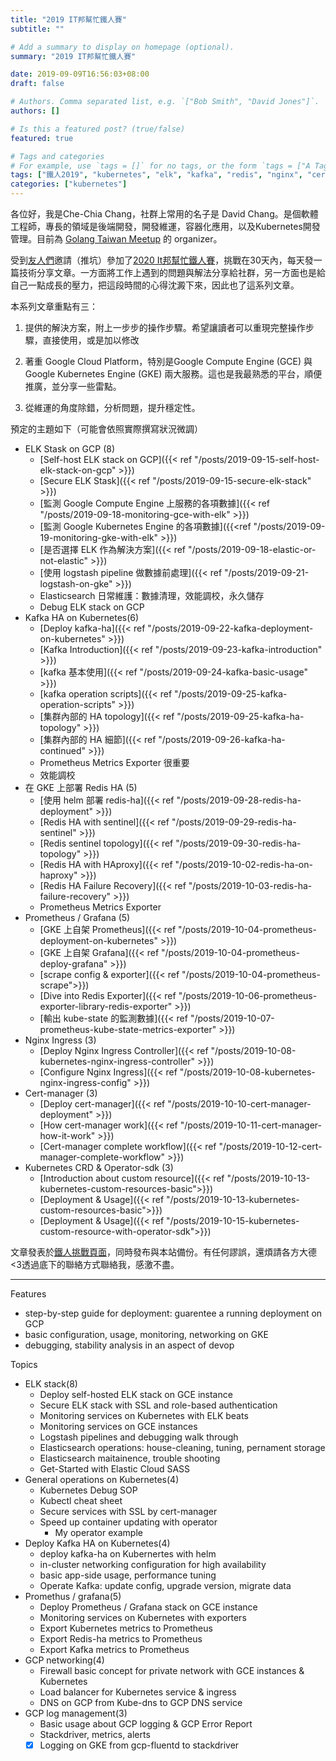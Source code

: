 ```yaml
---
title: "2019 IT邦幫忙鐵人賽"
subtitle: ""

# Add a summary to display on homepage (optional).
summary: "2019 IT邦幫忙鐵人賽"

date: 2019-09-09T16:56:03+08:00
draft: false

# Authors. Comma separated list, e.g. `["Bob Smith", "David Jones"]`.
authors: []

# Is this a featured post? (true/false)
featured: true

# Tags and categories
# For example, use `tags = []` for no tags, or the form `tags = ["A Tag", "Another Tag"]` for one or more tags.
tags: ["鐵人2019", "kubernetes", "elk", "kafka", "redis", "nginx", "cert-manager", "crd"]
categories: ["kubernetes"]
---
```


各位好，我是Che-Chia Chang，社群上常用的名子是 David Chang。是個軟體工程師，專長的領域是後端開發，開發維運，容器化應用，以及Kubernetes開發管理。目前為 [Golang Taiwan Meetup](https://www.meetup.com/golang-taipei-meetup/) 的 organizer。

受到[友人們](https://ithelp.ithome.com.tw/2020ironman/signup/team/63)邀請（推坑）參加了[2020 It邦幫忙鐵人賽](https://ithelp.ithome.com.tw/2020ironman)，挑戰在30天內，每天發一篇技術分享文章。一方面將工作上遇到的問題與解法分享給社群，另一方面也是給自己一點成長的壓力，把這段時間的心得沈澱下來，因此也了這系列文章。

本系列文章重點有三：

1. 提供的解決方案，附上一步步的操作步驟。希望讓讀者可以重現完整操作步驟，直接使用，或是加以修改

2. 著重 Google Cloud Platform，特別是Google Compute Engine (GCE) 與Google Kubernetes Engine (GKE) 兩大服務。這也是我最熟悉的平台，順便推廣，並分享一些雷點。

3. 從維運的角度除錯，分析問題，提升穩定性。

預定的主題如下（可能會依照實際撰寫狀況微調）

- ELK Stask on GCP (8)
  - [Self-host ELK stack on GCP]({{< ref "/posts/2019-09-15-self-host-elk-stack-on-gcp" >}})
  - [Secure ELK Stask]({{< ref "/posts/2019-09-15-secure-elk-stack" >}})
  - [監測 Google Compute Engine 上服務的各項數據]({{< ref "/posts/2019-09-18-monitoring-gce-with-elk" >}})
  - [監測 Google Kubernetes Engine 的各項數據]({{<ref "/posts/2019-09-19-monitoring-gke-with-elk" >}})
  - [是否選擇 ELK 作為解決方案]({{< ref "/posts/2019-09-18-elastic-or-not-elastic" >}})
  - [使用 logstash pipeline 做數據前處理]({{< ref "/posts/2019-09-21-logstash-on-gke" >}})
  - Elasticsearch 日常維護：數據清理，效能調校，永久儲存
  - Debug ELK stack on GCP
- Kafka HA on Kubernetes(6)
  - [Deploy kafka-ha]({{< ref "/posts/2019-09-22-kafka-deployment-on-kubernetes" >}})
  - [Kafka Introduction]({{< ref "/posts/2019-09-23-kafka-introduction" >}})
  - [kafka 基本使用]({{< ref "/posts/2019-09-24-kafka-basic-usage" >}}) 
  - [kafka operation scripts]({{< ref "/posts/2019-09-25-kafka-operation-scripts" >}})
  - [集群內部的 HA topology]({{< ref "/posts/2019-09-25-kafka-ha-topology" >}})
  - [集群內部的 HA 細節]({{< ref "/posts/2019-09-26-kafka-ha-continued" >}})
  - Prometheus Metrics Exporter 很重要
  - 效能調校
- 在 GKE 上部署 Redis HA (5)
  - [使用 helm 部署 redis-ha]({{< ref "/posts/2019-09-28-redis-ha-deployment" >}})
  - [Redis HA with sentinel]({{< ref "/posts/2019-09-29-redis-ha-sentinel" >}})
  - [Redis sentinel topology]({{< ref "/posts/2019-09-30-redis-ha-topology" >}})
  - [Redis HA with HAproxy]({{< ref "/posts/2019-10-02-redis-ha-on-haproxy" >}})
  - [Redis HA Failure Recovery]({{< ref "/posts/2019-10-03-redis-ha-failure-recovery" >}})
  - Prometheus Metrics Exporter
- Prometheus / Grafana (5)
  - [GKE 上自架 Prometheus]({{< ref "/posts/2019-10-04-prometheus-deployment-on-kubernetes" >}})
  - [GKE 上自架 Grafana]({{< ref "/posts/2019-10-04-prometheus-deploy-grafana" >}})
  - [scrape config & exporter]({{< ref "/posts/2019-10-04-prometheus-scrape">}})
  - [Dive into Redis Exporter]({{< ref "/posts/2019-10-06-prometheus-exporter-library-redis-exporter" >}})
  - [輸出 kube-state 的監測數據]({{< ref "/posts/2019-10-07-prometheus-kube-state-metrics-exporter" >}})
- Nginx Ingress (3)
  - [Deploy Nginx Ingress Controller]({{< ref "/posts/2019-10-08-kubernetes-nginx-ingress-controller" >}})
  - [Configure Nginx Ingress]({{< ref "/posts/2019-10-08-kubernetes-nginx-ingress-config" >}})
- Cert-manager (3)
  - [Deploy cert-manager]({{< ref "/posts/2019-10-10-cert-manager-deployment" >}})
  - [How cert-manager work]({{< ref "/posts/2019-10-11-cert-manager-how-it-work" >}})
  - [Cert-manager complete workflow]({{< ref "/posts/2019-10-12-cert-manager-complete-workflow" >}})
- Kubernetes CRD & Operator-sdk (3)
  - [Introduction about custom resource]({{< ref "/posts/2019-10-13-kubernetes-custom-resources-basic">}})
  - [Deployment & Usage]({{< ref "/posts/2019-10-13-kubernetes-custom-resources-basic">}})
  - [Deployment & Usage]({{< ref "/posts/2019-10-15-kubernetes-custom-resource-with-operator-sdk">}})

文章發表於[鐵人挑戰頁面](https://ithelp.ithome.com.tw/users/20120327/ironman/2444)，同時發布與本站備份。有任何謬誤，還煩請各方大德<3透過底下的聯絡方式聯絡我，感激不盡。

---

Features

- step-by-step guide for deployment: guarentee a running deployment on GCP
- basic configuration, usage, monitoring, networking on GKE
- debugging, stability analysis in an aspect of devop

Topics

- ELK stack(8)
  - Deploy self-hosted ELK stack on GCE instance
  - Secure ELK stack with SSL and role-based authentication
  - Monitoring services on Kubernetes with ELK beats
  - Monitoring services on GCE instances
  - Logstash pipelines and debugging walk through
  - Elasticsearch operations: house-cleaning, tuning, pernament storage
  - Elasticsearch maitainence, trouble shooting
  - Get-Started with Elastic Cloud SASS
- General operations on Kubernetes(4)
  - Kubernetes Debug SOP
  - Kubectl cheat sheet
  - Secure services with SSL by cert-manager
  - Speed up container updating with operator
    - My operator example
- Deploy Kafka HA on Kubernetes(4)
  - deploy kafka-ha on Kubernertes with helm
  - in-cluster networking configuration for high availability
  - basic app-side usage, performance tuning
  - Operate Kafka: update config, upgrade version, migrate data
- Promethus / grafana(5)
  - Deploy Prometheus / Grafana stack on GCE instance
  - Monitoring services on Kubernetes with exporters
  - Export Kubernetes metrics to Prometheus
  - Export Redis-ha metrics to Prometheus
  - Export Kafka metrics to Prometheus
- GCP networking(4)
  - Firewall basic concept for private network with GCE instances & Kubernetes
  - Load balancer for Kubernetes service & ingress
  - DNS on GCP from Kube-dns to GCP DNS service
- GCP log management(3)
  - Basic usage about GCP logging & GCP Error Report
  - Stackdriver, metrics, alerts
  - [x] Logging on GKE from gcp-fluentd to stackdriver
